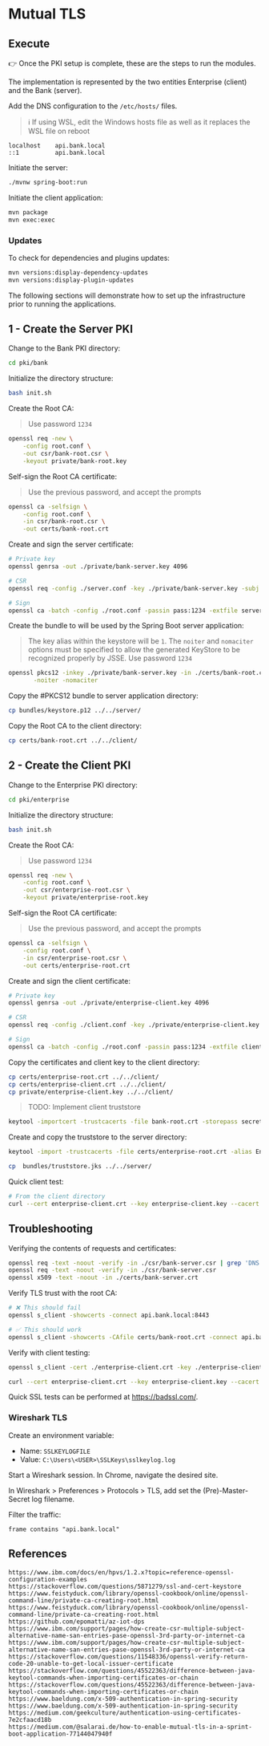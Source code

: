 # Mutual TLS

## Execute

👉 Once the PKI setup is complete, these are the steps to run the modules.

The implementation is represented by the two entities Enterprise (client) and the Bank (server).

Add the DNS configuration to the `/etc/hosts/` files.

> ℹ️ If using WSL, edit the Windows hosts file as well as it replaces the WSL file on reboot

```
localhost    api.bank.local
::1          api.bank.local
```

Initiate the server:

```sh
./mvnw spring-boot:run
```

Initiate the client application:

```sh
mvn package
mvn exec:exec
```

### Updates

To check for dependencies and plugins updates:

```sh
mvn versions:display-dependency-updates
mvn versions:display-plugin-updates
```

The following sections will demonstrate how to set up the infrastructure prior to running the applications.

## 1 - Create the Server PKI

Change to the Bank PKI directory:

```sh
cd pki/bank
```

Initialize the directory structure:

```sh
bash init.sh
```

Create the Root CA:

> Use password `1234`

```sh
openssl req -new \
    -config root.conf \
    -out csr/bank-root.csr \
    -keyout private/bank-root.key
```

Self-sign the Root CA certificate:

> Use the previous password, and accept the prompts

```sh
openssl ca -selfsign \
    -config root.conf \
    -in csr/bank-root.csr \
    -out certs/bank-root.crt
```

Create and sign the server certificate:

```sh
# Private key
openssl genrsa -out ./private/bank-server.key 4096

# CSR
openssl req -config ./server.conf -key ./private/bank-server.key -subj '/CN=api.bank.local' -new -sha256 -out ./csr/bank-server.csr

# Sign
openssl ca -batch -config ./root.conf -passin pass:1234 -extfile server.conf -extensions v3_req -days 30 -notext -md sha256 -in ./csr/bank-server.csr -out ./certs/bank-server.crt
```

Create the bundle to will be used by the Spring Boot server application:

> The key alias within the keystore will be `1`.
> The `noiter` and `nomaciter` options must be specified to allow the generated KeyStore to be recognized properly by JSSE.
> Use password `1234`

```sh
openssl pkcs12 -inkey ./private/bank-server.key -in ./certs/bank-root.crt -in ./certs/bank-server.crt -export -out ./bundles/keystore.p12 \
       -noiter -nomaciter
```

Copy the #PKCS12 bundle to server application directory:

```sh
cp bundles/keystore.p12 ../../server/
```

Copy the Root CA to the client directory:

```sh
cp certs/bank-root.crt ../../client/
```

## 2 - Create the Client PKI

Change to the Enterprise PKI directory:

```sh
cd pki/enterprise
```

Initialize the directory structure:

```sh
bash init.sh
```

Create the Root CA:

> Use password `1234`

```sh
openssl req -new \
    -config root.conf \
    -out csr/enterprise-root.csr \
    -keyout private/enterprise-root.key
```

Self-sign the Root CA certificate:

> Use the previous password, and accept the prompts

```sh
openssl ca -selfsign \
    -config root.conf \
    -in csr/enterprise-root.csr \
    -out certs/enterprise-root.crt
```

Create and sign the client certificate:

```sh
# Private key
openssl genrsa -out ./private/enterprise-client.key 4096

# CSR
openssl req -config ./client.conf -key ./private/enterprise-client.key -subj '/CN=client.enterprise.local' -new -sha256 -out ./csr/enterprise-client.csr

# Sign
openssl ca -batch -config ./root.conf -passin pass:1234 -extfile client.conf -extensions v3_req -days 30 -notext -md sha256 -in ./csr/enterprise-client.csr -out ./certs/enterprise-client.crt
```

Copy the certificates and client key to the client directory:



```sh
cp certs/enterprise-root.crt ../../client/
cp certs/enterprise-client.crt ../../client/
cp private/enterprise-client.key ../../client/
```


> TODO: Implement client truststore

```sh
keytool -importcert -trustcacerts -file bank-root.crt -storepass secret -keystore keystore.jks -alias "root.bank.local"
```

Create and copy the truststore to the server directory:

```sh
keytool -import -trustcacerts -file certs/enterprise-root.crt -alias EnterpriseRootCA -keystore bundles/truststore.jks -storepass 123456

cp  bundles/truststore.jks ../../server/
```

Quick client test:

```sh
# From the client directory
curl --cert enterprise-client.crt --key enterprise-client.key --cacert bank-root.crt https://api.bank.local:8443
```

## Troubleshooting

Verifying the contents of requests and certificates:

```sh
openssl req -text -noout -verify -in ./csr/bank-server.csr | grep 'DNS'
openssl req -text -noout -verify -in ./csr/bank-server.csr
openssl x509 -text -noout -in ./certs/bank-server.crt
```

Verify TLS trust with the root CA:

```sh
# ❌ This should fail
openssl s_client -showcerts -connect api.bank.local:8443

# ✅ This should work
openssl s_client -showcerts -CAfile certs/bank-root.crt -connect api.bank.local:8443
```

Verify with client testing:

```sh
openssl s_client -cert ./enterprise-client.crt -key ./enterprise-client.key -CAfile bank-root.crt -connect api.bank.local:8443

curl --cert enterprise-client.crt --key enterprise-client.key --cacert bank-root.crt https://api.bank.local:8443
```

Quick SSL tests can be performed at https://badssl.com/.

### Wireshark TLS

Create an environment variable:

- Name: `SSLKEYLOGFILE`
- Value: `C:\Users\<USER>\SSLKeys\sslkeylog.log`

Start a Wireshark session. In Chrome, navigate the desired site.

In Wireshark > Preferences > Protocols > TLS, add set the (Pre)-Master-Secret log filename.

Filter the traffic:

```
frame contains "api.bank.local"
```

## References

[1]: https://docs.oracle.com/cd/E19509-01/820-3503/ggfhb/index.html
[2]: https://www.phcomp.co.uk/Tutorials/Web-Technologies/Understanding-and-generating-OpenSSL.cnf-files.html
[3]: https://www.mojohaus.org/exec-maven-plugin/usage.html

```
https://www.ibm.com/docs/en/hpvs/1.2.x?topic=reference-openssl-configuration-examples
https://stackoverflow.com/questions/5871279/ssl-and-cert-keystore
https://www.feistyduck.com/library/openssl-cookbook/online/openssl-command-line/private-ca-creating-root.html
https://www.feistyduck.com/library/openssl-cookbook/online/openssl-command-line/private-ca-creating-root.html
https://github.com/epomatti/az-iot-dps
https://www.ibm.com/support/pages/how-create-csr-multiple-subject-alternative-name-san-entries-pase-openssl-3rd-party-or-internet-ca
https://www.ibm.com/support/pages/how-create-csr-multiple-subject-alternative-name-san-entries-pase-openssl-3rd-party-or-internet-ca
https://stackoverflow.com/questions/11548336/openssl-verify-return-code-20-unable-to-get-local-issuer-certificate
https://stackoverflow.com/questions/45522363/difference-between-java-keytool-commands-when-importing-certificates-or-chain
https://stackoverflow.com/questions/45522363/difference-between-java-keytool-commands-when-importing-certificates-or-chain
https://www.baeldung.com/x-509-authentication-in-spring-security
https://www.baeldung.com/x-509-authentication-in-spring-security
https://medium.com/geekculture/authentication-using-certificates-7e2cfaacd18b
https://medium.com/@salarai.de/how-to-enable-mutual-tls-in-a-sprint-boot-application-77144047940f
```

